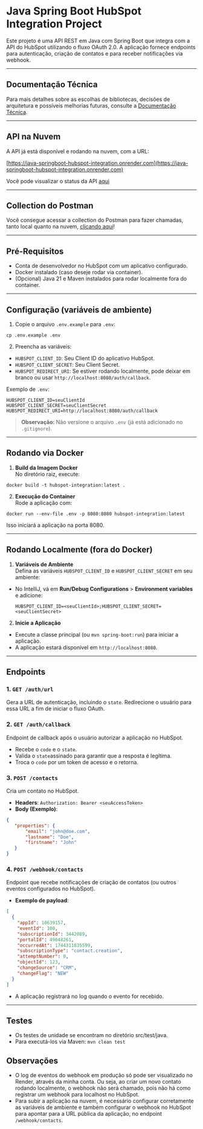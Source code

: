 # Java Spring Boot HubSpot Integration Project

Este projeto é uma API REST em Java com Spring Boot que integra com a API do HubSpot utilizando o fluxo OAuth 2.0. A aplicação fornece endpoints para autenticação, criação de contatos e para receber notificações via webhook.

---

## Documentação Técnica

Para mais detalhes sobre as escolhas de bibliotecas, decisões de arquitetura e possíveis melhorias futuras, consulte a [Documentação Técnica](DOCUMENTATION.md).

---

## API na Nuvem

A API já está disponível e rodando na nuvem, com a URL:

[https://java-springboot-hubspot-integration.onrender.com](https://java-springboot-hubspot-integration.onrender.com)

Você pode visualizar o status da API [aqui](https://stats.uptimerobot.com/dwr9thieHK)

---

## Collection do Postman

Você consegue acessar a collection do Postman para fazer chamadas, tanto local quanto na nuvem, [clicando aqui](src/main/resources/postman/collections/HubSpotIntegration.postman_collection.json)!

---

## Pré-Requisitos

- Conta de desenvolvedor no HubSpot com um aplicativo configurado.
- Docker instalado (caso deseje rodar via container).
- (Opcional) Java 21 e Maven instalados para rodar localmente fora do container.

---

## Configuração (variáveis de ambiente)

1. Copie o arquivo `.env.example` para `.env`:

```
cp .env.example .env
```

2. Preencha as variáveis:
- `HUBSPOT_CLIENT_ID`: Seu Client ID do aplicativo HubSpot.
- `HUBSPOT_CLIENT_SECRET`: Seu Client Secret.
- `HUBSPOT_REDIRECT_URI`: Se estiver rodando localmente, pode deixar em branco ou usar `http://localhost:8080/auth/callback`.

Exemplo de `.env`:

```
HUBSPOT_CLIENT_ID=seuClientId
HUBSPOT_CLIENT_SECRET=seuClientSecret
HUBSPOT_REDIRECT_URI=http://localhost:8080/auth/callback
```

> **Observação:** Não versione o arquivo `.env` (já está adicionado no `.gitignore`).

---

## Rodando via Docker

1. **Build da Imagem Docker**  
   No diretório raiz, execute:

```
docker build -t hubspot-integration:latest .
```

2. **Execução do Container**  
   Rode a aplicação com:

```
docker run --env-file .env -p 8080:8080 hubspot-integration:latest
```

Isso iniciará a aplicação na porta 8080.

---

## Rodando Localmente (fora do Docker)

1. **Variáveis de Ambiente**  
   Defina as variáveis `HUBSPOT_CLIENT_ID` e `HUBSPOT_CLIENT_SECRET` em seu ambiente:
- No IntelliJ, vá em **Run/Debug Configurations** > **Environment variables** e adicione:
  ```
  HUBSPOT_CLIENT_ID=<seuClientId>;HUBSPOT_CLIENT_SECRET=<seuClientSecret>
  ```
  
2. **Inicie a Aplicação**
- Execute a classe principal (ou `mvn spring-boot:run`) para iniciar a aplicação.
- A aplicação estará disponível em `http://localhost:8080`.

---

## Endpoints

### 1. `GET /auth/url`
Gera a URL de autenticação, incluindo o `state`. Redirecione o usuário para essa URL a fim de iniciar o fluxo OAuth.

### 2. `GET /auth/callback`
Endpoint de callback após o usuário autorizar a aplicação no HubSpot.
- Recebe o `code` e o `state`.
- Valida o `state`assinado para garantir que a resposta é legítima.
- Troca o `code` por um token de acesso e o retorna.

### 3. `POST /contacts`
Cria um contato no HubSpot.
- **Headers**: `Authorization: Bearer <seuAccessToken>`
- **Body (Exemplo)**:
```json
{
   "properties": {
       "email": "john@doe.com",
       "lastname": "Doe",
       "firstname": "John"
   }
}
```

### 4. `POST /webhook/contacts`

Endpoint que recebe notificações de criação de contatos (ou outros eventos configurados no HubSpot).
- **Exemplo de payload**:

```json
[
  {
    "appId": 10639157,
    "eventId": 100,
    "subscriptionId": 3442089,
    "portalId": 49648261,
    "occurredAt": 1744311835599,
    "subscriptionType": "contact.creation",
    "attemptNumber": 0,
    "objectId": 123,
    "changeSource": "CRM",
    "changeFlag": "NEW"
  }
]
```

- A aplicação registrará no log quando o evento for recebido.

---

## Testes
- Os testes de unidade se encontram no diretório src/test/java.
- Para executá-los via Maven: `mvn clean test`

## Observações

- O log de eventos do webhook em produção só pode ser visualizado no Render, através da minha conta. Ou seja, ao criar um novo contato rodando localmente, o webhook não será chamado, pois não há como registrar um webhook para localhost no HubSpot.
- Para subir a aplicação na nuvem, é necessário configurar corretamente as variáveis de ambiente e também configurar o webhook no HubSpot para apontar para a URL pública da aplicação, no endpoint `/webhook/contacts`.
